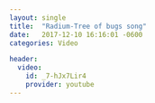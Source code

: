 ```yaml
---
layout: single
title:  "Radium-Tree of bugs song"
date:   2017-12-10 16:16:01 -0600
categories: Video

header:
  video:
    id: _7-hJx7Lir4
    provider: youtube
---
```




